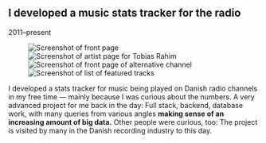 ## I developed a music stats tracker for the radio

<p class="meta">2011–present</p>

<figure class="figure-screenshot-roll">
	<div>
		<img src="{{ '/assets/p3t/0.png' | url }}" alt="Screenshot of front page" />
		<img src="{{ '/assets/p3t/1.png' | url }}" alt="Screenshot of artist page for Tobias Rahim" />
		<img src="{{ '/assets/p3t/2.png' | url }}" alt="Screenshot of front page of alternative channel" />
		<img src="{{ '/assets/p3t/3.png' | url }}" alt="Screenshot of list of featured tracks" />
	</div>
</figure>

I developed a stats tracker for music being played on Danish radio channels in my free time — mainly because I was curious about the numbers. A very advanced project for me back in the day: Full stack, backend, database work, with many queries from various angles **making sense of an increasing amount of big data.** Other people were curious, too: The project is visited by many in the Danish recording industry to this day.
